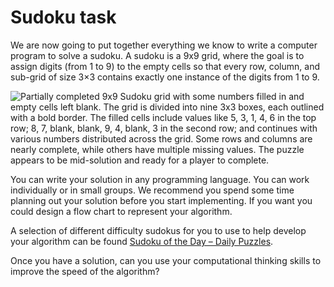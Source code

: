 # Sudoku task

We are now going to put together everything we know to write a computer program to solve a sudoku. A sudoku is a 9x9 grid, where the goal is to assign 
digits (from 1 to 9) to the empty cells so that every row, column, and sub-grid of size 3×3 contains exactly one instance of the digits from 1 to 9.

![Partially completed 9x9 Sudoku grid with some numbers filled in and empty cells left blank. The grid is divided into nine 3x3 boxes, each outlined with a bold border. The filled cells include values like 5, 3, 1, 4, 6 in the top row; 8, 7, blank, blank, 9, 4, blank, 3 in the second row; and continues with various numbers distributed across the grid. Some rows and columns are nearly complete, while others have multiple missing values. The puzzle appears to be mid-solution and ready for a player to complete.
](images/sudoku.jpg)

You can write your solution in any programming language. You can work individually or in small groups. We recommend you spend some time planning out your solution before you start implementing. If you want you could design a flow chart to represent your algorithm.

A selection of different difficulty sudokus for you to use to help develop your algorithm can be found [Sudoku of the Day – Daily Puzzles](https://www.sudokuoftheday.com/dailypuzzles).

Once you have a solution, can you use your computational thinking skills to improve the speed of the algorithm?

